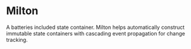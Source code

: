 # Milton
A batteries included state container. Milton helps automatically construct immutable state containers with cascading event propagation for change tracking.
